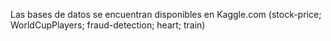 Las bases de datos se encuentran disponibles en Kaggle.com (stock-price; WorldCupPlayers; fraud-detection; heart; train)
